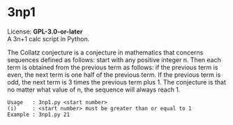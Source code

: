 # 3np1
License: **GPL-3.0-or-later**  
A 3n+1 calc script in Python.

The Collatz conjecture is a conjecture in mathematics that concerns sequences defined as follows: start with any positive integer n. Then each term is obtained from the previous term as follows: if the previous term is even, the next term is one half of the previous term. If the previous term is odd, the next term is 3 times the previous term plus 1. The conjecture is that no matter what value of n, the sequence will always reach 1.

```
Usage   : 3np1.py <start number>
(i)     : <start number> must be greater than or equal to 1
Example : 3np1.py 21
```

